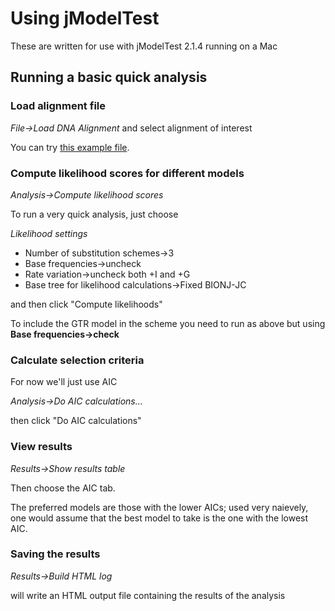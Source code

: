 # Using jModelTest

These are written for use with jModelTest 2.1.4 running on a Mac

## Running a basic quick analysis

### Load alignment file

*File->Load DNA Alignment* and select alignment of interest

You can try [this example file](./sequences/phosphoproteinCDSsLabelsEd_alphanumericUnderscoreOnly.webprank).

### Compute likelihood scores for different models

*Analysis->Compute likelihood scores*

To run a very quick analysis, just choose

*Likelihood settings*

- Number of substitution schemes->3
- Base frequencies->uncheck
- Rate variation->uncheck both +I and +G
- Base tree for likelihood calculations->Fixed BIONJ-JC

and then click "Compute likelihoods"

To include the GTR model in the scheme you need to run as above but using **Base frequencies->check**

### Calculate selection criteria

For now we'll just use AIC

*Analysis->Do AIC calculations...*

then click "Do AIC calculations"

### View results

*Results->Show results table*

Then choose the AIC tab.

The preferred models are those with the lower AICs; used very naievely, one would assume that the best model to take is the one with the lowest AIC.

### Saving the results

*Results->Build HTML log*

will write an HTML output file containing the results of the analysis